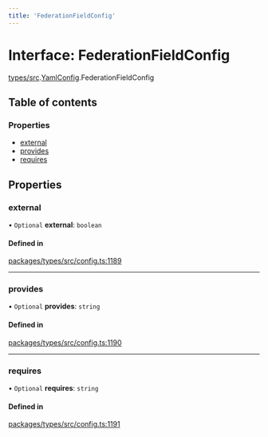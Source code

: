 ```yaml
---
title: 'FederationFieldConfig'
---
```


# Interface: FederationFieldConfig

[types/src](../modules/types_src).[YamlConfig](../modules/types_src.YamlConfig).FederationFieldConfig

## Table of contents

### Properties

- [external](types_src.YamlConfig.FederationFieldConfig#external)
- [provides](types_src.YamlConfig.FederationFieldConfig#provides)
- [requires](types_src.YamlConfig.FederationFieldConfig#requires)

## Properties

### external

• `Optional` **external**: `boolean`

#### Defined in

[packages/types/src/config.ts:1189](https://github.com/Urigo/graphql-mesh/blob/master/packages/types/src/config.ts#L1189)

___

### provides

• `Optional` **provides**: `string`

#### Defined in

[packages/types/src/config.ts:1190](https://github.com/Urigo/graphql-mesh/blob/master/packages/types/src/config.ts#L1190)

___

### requires

• `Optional` **requires**: `string`

#### Defined in

[packages/types/src/config.ts:1191](https://github.com/Urigo/graphql-mesh/blob/master/packages/types/src/config.ts#L1191)
